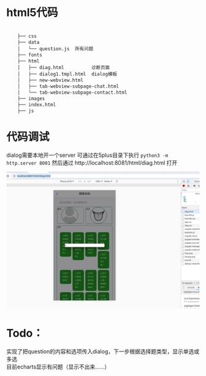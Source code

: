 # html5代码
```

    ├── css
    ├── data
    │   └── question.js  所有问题
    ├── fonts
    ├── html
    │   ├── diag.html          诊断页面
    │   ├── dialog1.tmpl.html  dialog模板
    │   ├── new-webview.html
    │   ├── tab-webview-subpage-chat.html
    │   └── tab-webview-subpage-contact.html
    ├── images
    ├── index.html
    ├── js

```

# 代码调试

dialog需要本地开一个server
可通过在5plus目录下执行
`python3 -m http.server 8001`
然后通过 http://localhost:8081/html/diag.html 打开

![](./images/5plus.png)

# Todo：
实现了把question的内容和选项传入dialog，下一步根据选择题类型，显示单选或多选  
目前echarts显示有问题（显示不出来……）
